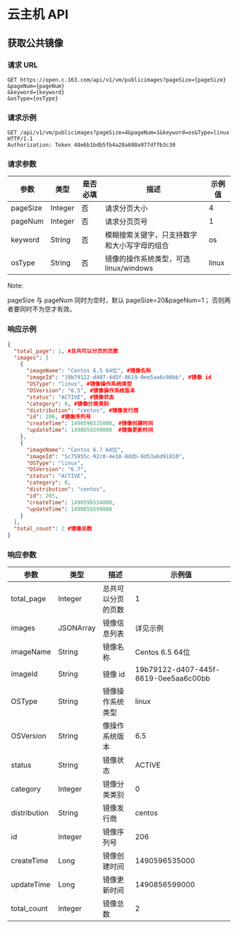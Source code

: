 # 云主机 API

## 获取公共镜像

### 请求 URL

    GET https://open.c.163.com/api/v1/vm/publicimages?pageSize={pageSize}
    &pageNum={pageNum}
    &keyword={keyword}
    &osType={osType}

### 请求示例
    GET /api/v1/vm/publicimages?pageSize=4&pageNum=1&keyword=os&Type=linux HTTP/1.1
    Authorization: Token 48e6b1bdb5fb4a28a680a977dffb3c30

### 请求参数

|   参数   |   类型  | 是否必填 |                     描述                     | 示例值 |
|----------|---------|----------|----------------------------------------------|--------|
| pageSize | Integer | 否       | 请求分页大小                                 | 4      |
| pageNum  | Integer | 否       | 请求分页页号                                 | 1      |
| keyword  | String  | 否       | 模糊搜索关键字，只支持数字和大小写字母的组合 | os     |
| osType   | String  | 否       | 镜像的操作系统类型，可选 linux/windows       | linux  |


<span>Note:</span><div class="alertContent">pageSize 与 pageNum 同时为空时，默认 pageSize=20&pageNum=1；
否则两者要同时不为空才有效。</div>


### 响应示例

```json
{
  "total_page": 1, #总共可以分页的页数
  "images": [
    {
      "imageName": "Centos 6.5 64位", #镜像名称
      "imageId": "19b79122-d407-445f-8619-0ee5aa6c00bb", #镜像 id
      "OSType": "linux", #镜像操作系统类型
      "OSVersion": "6.5", #镜像操作系统版本
      "status": "ACTIVE", #镜像状态
      "category": 0, #镜像分类类别
      "distribution": "centos", #镜像发行商
      "id": 206, #镜像序列号
      "createTime": 1490596535000, #镜像创建时间
      "updateTime": 1490856599000  #镜像更新时间
    },
    {
      "imageName": "Centos 6.7 64位",
      "imageId": "5c75955c-92c0-4e10-8ddb-8d53a6d91810",
      "OSType": "linux",
      "OSVersion": "6.7",
      "status": "ACTIVE",
      "category": 0,
      "distribution": "centos",
      "id": 205,
      "createTime": 1490596534000,
      "updateTime": 1490856599000
    }
  ],
  "total_count": 2 #镜像总数
}
```


### 响应参数

|     参数     |    类型   |        描述        |                示例值                |
|--------------|-----------|--------------------|--------------------------------------|
| total_page   | Integer   | 总共可以分页的页数 | 1                                    |
| images       | JSONArray | 镜像信息列表       | 详见示例                             |
| imageName    | String    | 镜像名称           | Centos 6.5 64位                      |
| imageId      | String    | 镜像 id           | 19b79122-d407-445f-8619-0ee5aa6c00bb |
| OSType       | String    | 镜像操作系统类型   | linux                                |
| OSVersion    | String    | 像操作系统版本     | 6.5                                  |
| status       | String    | 镜像状态           | ACTIVE                               |
| category     | Integer   | 镜像分类类别       | 0                                    |
| distribution | String    | 镜像发行商         | centos                               |
| id           | Integer   | 镜像序列号         | 206                                  |
| createTime   | Long      | 镜像创建时间       | 1490596535000                        |
| updateTime   | Long      | 镜像更新时间       | 1490856599000                        |
| total_count  | Integer   | 镜像总数           | 2                                    |









